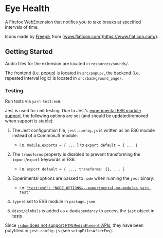 # Eye Health

A Firefox WebExtension that notifies you to take breaks at specified intervals of time.

Icons made by [Freepik](https://www.freepik.com) from [www.flaticon.com](https://www.flaticon.com/).

## Getting Started

Audio files for the extension are located in `resources/sounds/`.

The frontend (i.e. popup) is located in `src/popup/`, the backend (i.e. repeated interval logic) is located in `src/background_page/`.

### Testing

Run tests via `yarn test:es6`.

Jest is used for unit testing. Due to Jest's [experimental ES6 module support](https://jestjs.io/docs/ecmascript-modules), the following options are set (and should be updated/removed when support is stable):

1. The Jest configuration file, `jest.config.js` is written as an ES6 module instead of a CommonJS module:

   - i.e. `module.exports = { ... }` to `export default = { ... }`

2. The `transforms` property is disabled to prevent transforming the `import`/`export` keywords in ES6:

   - i.e. `export default = { ..., transforms: {}, ... }`

3. Experimental options are passed to `node` when running the `jest` binary:

   - i.e. [`"test:es6": "NODE_OPTIONS=--experimental-vm-modules yarn test"`](https://nodejs.org/api/cli.html#cli_node_options_options)

4. `type` is set to ES6 module in `package.json`

5. `@jest/globals` is added as a `devDependency` to access the `jest` object in tests

Since [`jsdom` does not support `HTMLMediaElement` APIs](https://github.com/jsdom/jsdom/issues/2155), they have been polyfilled in `jest.config.js` (see `setupFilesAfterEnv`).
